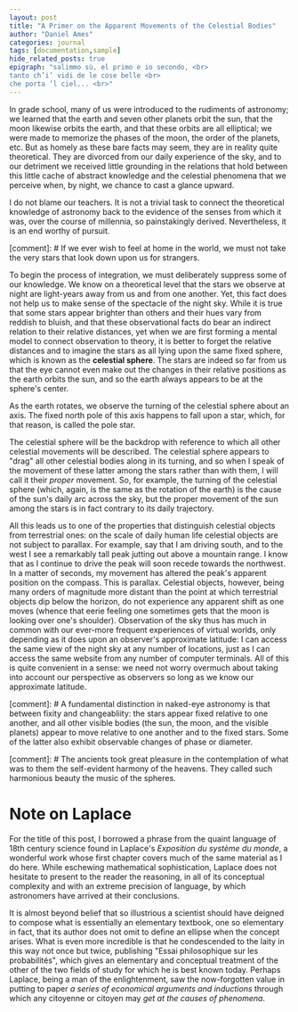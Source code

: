 ```yaml
---
layout: post
title: "A Primer on the Apparent Movements of the Celestial Bodies"
author: "Daniel Ames"
categories: journal
tags: [documentation,sample]
hide_related_posts: true
epigraph: "salimmo sù, el primo e io secondo, <br>
tanto ch’i’ vidi de le cose belle <br>
che porta ’l ciel... <br>"
---
```


In grade school, many of us were introduced to the rudiments of astronomy; we learned that the earth and seven other planets orbit the sun, that the moon likewise orbits the earth, and that these orbits are all elliptical; we were made to memorize the phases of the moon, the order of the planets, etc. But as homely as these bare facts may seem, they are in reality quite theoretical. They are divorced from our daily experience of the sky, and to our detriment we received little grounding in the relations that hold between this little cache of abstract knowledge and the celestial phenomena that we perceive when, by night, we chance to cast a glance upward.

I do not blame our teachers. It is not a trivial task to connect the theoretical knowledge of astronomy back to the evidence of the senses from which it was, over the course of millennia, so painstakingly derived. Nevertheless, it is an end worthy of pursuit. 

[comment]: # If we ever wish to feel at home in the world, we must not take the very stars that look down upon us for strangers. 



To begin the process of integration, we must deliberately suppress some of our knowledge. We know on a theoretical level that the stars we observe at night are light-years away from us and from one another. Yet, this fact does not help us to make sense of the spectacle of the night sky. While it is true that some stars appear brighter than others and their hues vary from reddish to bluish, and that these observational facts do bear an indirect relation to their relative distances, yet when we are first forming a mental model to connect observation to theory, it is better to forget the relative distances and to imagine the stars as all lying upon the same fixed sphere, which is known as the __celestial sphere__. The stars are indeed so far from us that the eye cannot even make out the changes in their relative positions as the earth orbits the sun, and so the earth always appears to be at the sphere's center. 

As the earth rotates, we observe the turning of the celestial sphere about an axis. The fixed north pole of this axis happens to fall upon a star, which, for that reason, is called the pole star.

The celestial sphere will be the backdrop with reference to which all other celestial movements will be described. The celestial sphere appears to "drag" all other celestial bodies along in its turning, and so when I speak of the movement of these latter among the stars rather than with them, I will call it their _proper_ movement. So, for example, the turning of the celestial sphere (which, again, is the same as the rotation of the earth) is the cause of the sun's daily arc across the sky, but the proper movement of the sun among the stars is in fact contrary to its daily trajectory.

All this leads us to one of the properties that distinguish celestial objects from terrestrial ones: on the scale of daily human life celestial objects are not subject to parallax. For example, say that I am driving south, and to the west I see a remarkably tall peak jutting out above a mountain range. I know that as I continue to drive the peak will soon recede towards the northwest. In a matter of seconds, my movement has altered the peak's apparent position on the compass. This is parallax. Celestial objects, however, being many orders of magnitude more distant than the point at which terrestrial objects dip below the horizon, do not experience any apparent shift as one moves (whence that eerie feeling one sometimes gets that the moon is looking over one's shoulder). Observation of the sky thus has much in common with our ever-more frequent experiences of virtual worlds, only depending as it does upon an observer's approximate latitude: I can access the same view of the night sky at any number of locations, just as I can access the same website from any number of computer terminals. All of this is quite convenient in a sense: we need not worry overmuch about taking into account our perspective as observers so long as we know our approximate latitude.


 [comment]: # A fundamental distinction in naked-eye astronomy is that between fixity and changeabliity: the stars appear fixed relative to one another, and all other visible bodies (the sun, the moon, and the visible planets) appear to move relative to one another and to the fixed stars. Some of the latter also exhibit observable changes of phase or diameter.



 [comment]: # The ancients took great pleasure in the contemplation of what was to them the self-evident harmony of the heavens. They called such harmonious beauty the music of the spheres. 

# Note on Laplace

For the title of this post, I borrowed a phrase from the quaint language of 18th century science found in Laplace's _Exposition du système du monde_, a wonderful work whose first chapter covers much of the same material as I do here. While eschewing mathematical sophistication, Laplace does not hesitate to present to the reader the reasoning, in all of its conceptual complexity and with an extreme precision of language, by which astronomers have arrived at their conclusions. 

It is almost beyond belief that so illustrious a scientist should have deigned to compose what is essentially an elementary textbook, one so elementary in fact, that its author does not omit to define an ellipse when the concept arises. What is even more incredible is that he condescended to the laity in this way not once but twice, publishing "Essai philosophique sur les probabilités", which gives an elementary and conceptual treatment of the other of the two fields of study for which he is best known today. Perhaps Laplace, being a man of the enlightenment, saw the now-forgotten value in putting to paper _a series of economical arguments and inductions_ through which any citoyenne or citoyen may _get at the causes of phenomena_.





